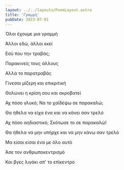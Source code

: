 ```yaml
---
layout: ../../layouts/PoemLayout.astro
title: 'Γραμμή'
pubDate: 2023-07-01
---
```


Όλοι έχουμε μια γραμμή

Άλλοι εδώ, άλλοι εκεί

Εσύ που την τραβάς;

Παρακινείς τους άλλους

Αλλά το παρατραβάς

Γίνεσαι μίζερη και επικριτική

Θολώνει η κρίση σου και ακροβατεί

Αχ πόσο γλυκό; Να το χαϊδέψω σε παρακαλώ;

Θα ήθελα να είχα ένα και να κάνει σαν τρελό

Αχ πόσο αηδιαστικό; Σκότωσε το σε παρακαλώ!

Θα ήθελα να μην υπήρχε και να μην κάνω σαν τρελό

Μα είσαι είσαι ένα με όλο αυτό

Άσε τον ανθρωποκεντρισμό

Και βγες λιγάκι απ' το επίκεντρο
